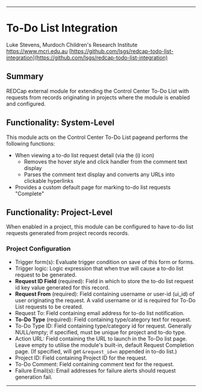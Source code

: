 ********************************************************************************
# To-Do List Integration

Luke Stevens, Murdoch Children's Research Institute https://www.mcri.edu.au
[https://github.com/lsgs/redcap-todo-list-integration](https://github.com/lsgs/redcap-todo-list-integration)

## Summary

REDCap external module for extending the Control Center To-Do List with requests from records originating in projects where the module is enabled and configured.

## Functionality: System-Level

This module acts on the Control Center To-Do List pageand performs the following functions:
- When viewing a to-do list request detail (via the (i) icon)
  - Removes the hover style and click handler from the comment text display
  - Parses the comment text display and converts any URLs into clickable hyperlinks
- Provides a custom default page for marking to-do list requests "Complete"

## Functionality: Project-Level

When enabled in a project, this module can be configured to have to-do list requests generated from project records records.

### Project Configuration

- Trigger form(s): Evaluate trigger condition on save of this form or forms.
- Trigger logic: Logic expression that when true will cause a to-do list request to be generated.
- **Request ID Field** (required): Field in which to store the to-do list request id key value generated for this record.
- **Request From** (required): Field containing username or user-id (ui_id) of user originating the request. A valid username or id is required for To-Do List requests to be created.
- Request To: Field containing email address for to-do list notification.
- **To-Do Type** (required): Field containing type/category text for request.
- To-Do Type ID: Field containing type/category id for request. Generally NULL/empty; if specified, must be unique for project and to-do type.
- Action URL: Field containing the URL to launch in the To-Do list page. Leave empty to utilise the module's built-in, default Request Completion page. (If specified, will get `&request_id=n` appended in to-do list.)
- Project ID: Field containing Project ID for the request.
- To-Do Comment: Field containing comment text for the request.
- Failure Email(s): Email addresses for failure alerts should request generation fail.

********************************************************************************